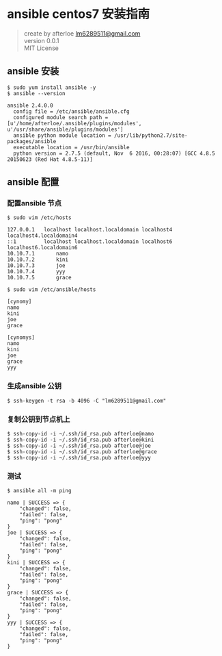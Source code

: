 # ansible centos7 安装指南

> create by afterloe <lm6289511@gmail.com>  
> version 0.0.1  
> MIT License

## ansible 安装

```sbtshell
$ sudo yum install ansible -y
$ ansible --version

ansible 2.4.0.0
  config file = /etc/ansible/ansible.cfg
  configured module search path = [u'/home/afterloe/.ansible/plugins/modules', u'/usr/share/ansible/plugins/modules']
  ansible python module location = /usr/lib/python2.7/site-packages/ansible
  executable location = /usr/bin/ansible
  python version = 2.7.5 (default, Nov  6 2016, 00:28:07) [GCC 4.8.5 20150623 (Red Hat 4.8.5-11)]
```

## ansible 配置

### 配置ansible 节点
```sbtshell
$ sudo vim /etc/hosts

127.0.0.1   localhost localhost.localdomain localhost4 localhost4.localdomain4
::1         localhost localhost.localdomain localhost6 localhost6.localdomain6
10.10.7.1		namo
10.10.7.2		kini
10.10.7.3		joe
10.10.7.4		yyy
10.10.7.5		grace

$ sudo vim /etc/ansible/hosts

[cynomy]
namo
kini
joe
grace

[cynomys]
namo
kini
joe
grace
yyy
```

### 生成ansible 公钥

```sbtshell
$ ssh-keygen -t rsa -b 4096 -C "lm6289511@gmail.com"
```

### 复制公钥到节点机上

```sbtshell
$ ssh-copy-id -i ~/.ssh/id_rsa.pub afterloe@namo
$ ssh-copy-id -i ~/.ssh/id_rsa.pub afterloe@kini
$ ssh-copy-id -i ~/.ssh/id_rsa.pub afterloe@joe
$ ssh-copy-id -i ~/.ssh/id_rsa.pub afterloe@grace
$ ssh-copy-id -i ~/.ssh/id_rsa.pub afterloe@yyy
```

### 测试

```sbtshell
$ ansible all -m ping

namo | SUCCESS => {
    "changed": false,
    "failed": false,
    "ping": "pong"
}
joe | SUCCESS => {
    "changed": false,
    "failed": false,
    "ping": "pong"
}
kini | SUCCESS => {
    "changed": false,
    "failed": false,
    "ping": "pong"
}
grace | SUCCESS => {
    "changed": false,
    "failed": false,
    "ping": "pong"
}
yyy | SUCCESS => {
    "changed": false,
    "failed": false,
    "ping": "pong"
}
```
